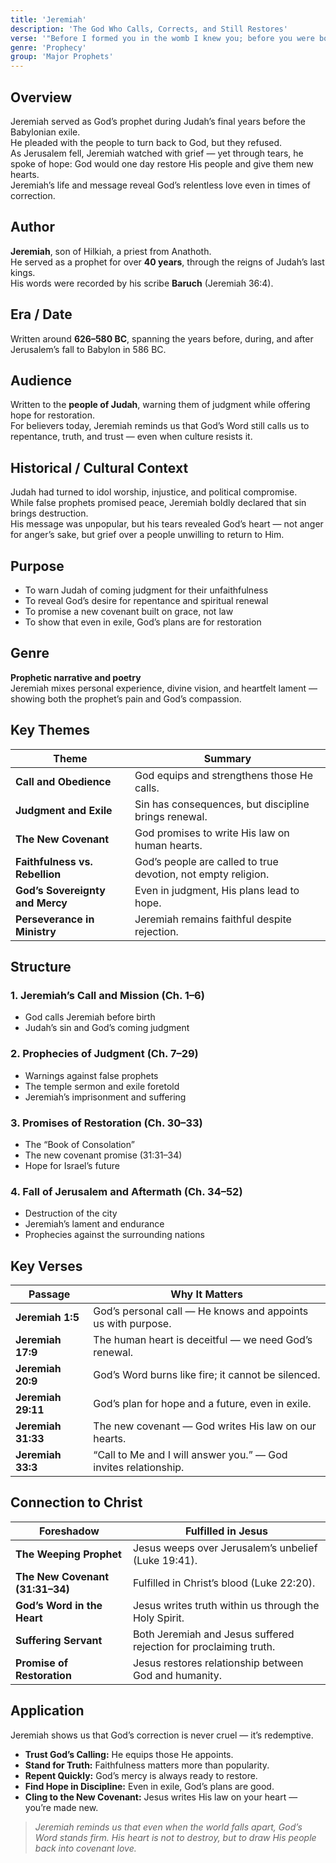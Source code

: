 ```yaml
---
title: 'Jeremiah'
description: 'The God Who Calls, Corrects, and Still Restores'
verse: '"Before I formed you in the womb I knew you; before you were born I set you apart." — Jeremiah 1:5'
genre: 'Prophecy'
group: 'Major Prophets'
---
```


## Overview  
Jeremiah served as God’s prophet during Judah’s final years before the Babylonian exile.  
He pleaded with the people to turn back to God, but they refused.  
As Jerusalem fell, Jeremiah watched with grief — yet through tears, he spoke of hope: God would one day restore His people and give them new hearts.  
Jeremiah’s life and message reveal God’s relentless love even in times of correction.

## Author  
**Jeremiah**, son of Hilkiah, a priest from Anathoth.  
He served as a prophet for over **40 years**, through the reigns of Judah’s last kings.  
His words were recorded by his scribe **Baruch** (Jeremiah 36:4).

## Era / Date  
Written around **626–580 BC**, spanning the years before, during, and after Jerusalem’s fall to Babylon in 586 BC.

## Audience  
Written to the **people of Judah**, warning them of judgment while offering hope for restoration.  
For believers today, Jeremiah reminds us that God’s Word still calls us to repentance, truth, and trust — even when culture resists it.

## Historical / Cultural Context  
Judah had turned to idol worship, injustice, and political compromise.  
While false prophets promised peace, Jeremiah boldly declared that sin brings destruction.  
His message was unpopular, but his tears revealed God’s heart — not anger for anger’s sake, but grief over a people unwilling to return to Him.

## Purpose  
- To warn Judah of coming judgment for their unfaithfulness  
- To reveal God’s desire for repentance and spiritual renewal  
- To promise a new covenant built on grace, not law  
- To show that even in exile, God’s plans are for restoration  

## Genre  
**Prophetic narrative and poetry**  
Jeremiah mixes personal experience, divine vision, and heartfelt lament — showing both the prophet’s pain and God’s compassion.

## Key Themes  

| Theme | Summary |
|-------|----------|
| **Call and Obedience** | God equips and strengthens those He calls. |
| **Judgment and Exile** | Sin has consequences, but discipline brings renewal. |
| **The New Covenant** | God promises to write His law on human hearts. |
| **Faithfulness vs. Rebellion** | God’s people are called to true devotion, not empty religion. |
| **God’s Sovereignty and Mercy** | Even in judgment, His plans lead to hope. |
| **Perseverance in Ministry** | Jeremiah remains faithful despite rejection. |

## Structure  

### 1. Jeremiah’s Call and Mission (Ch. 1–6)
- God calls Jeremiah before birth  
- Judah’s sin and God’s coming judgment  

### 2. Prophecies of Judgment (Ch. 7–29)
- Warnings against false prophets  
- The temple sermon and exile foretold  
- Jeremiah’s imprisonment and suffering  

### 3. Promises of Restoration (Ch. 30–33)
- The “Book of Consolation”  
- The new covenant promise (31:31–34)  
- Hope for Israel’s future  

### 4. Fall of Jerusalem and Aftermath (Ch. 34–52)
- Destruction of the city  
- Jeremiah’s lament and endurance  
- Prophecies against the surrounding nations  

## Key Verses  

| Passage | Why It Matters |
|----------|----------------|
| **Jeremiah 1:5** | God’s personal call — He knows and appoints us with purpose. |
| **Jeremiah 17:9** | The human heart is deceitful — we need God’s renewal. |
| **Jeremiah 20:9** | God’s Word burns like fire; it cannot be silenced. |
| **Jeremiah 29:11** | God’s plan for hope and a future, even in exile. |
| **Jeremiah 31:33** | The new covenant — God writes His law on our hearts. |
| **Jeremiah 33:3** | “Call to Me and I will answer you.” — God invites relationship. |

## Connection to Christ  

| Foreshadow | Fulfilled in Jesus |
|-------------|-------------------|
| **The Weeping Prophet** | Jesus weeps over Jerusalem’s unbelief (Luke 19:41). |
| **The New Covenant (31:31–34)** | Fulfilled in Christ’s blood (Luke 22:20). |
| **God’s Word in the Heart** | Jesus writes truth within us through the Holy Spirit. |
| **Suffering Servant** | Both Jeremiah and Jesus suffered rejection for proclaiming truth. |
| **Promise of Restoration** | Jesus restores relationship between God and humanity. |

## Application  
Jeremiah shows us that God’s correction is never cruel — it’s redemptive.  
- **Trust God’s Calling:** He equips those He appoints.  
- **Stand for Truth:** Faithfulness matters more than popularity.  
- **Repent Quickly:** God’s mercy is always ready to restore.  
- **Find Hope in Discipline:** Even in exile, God’s plans are good.  
- **Cling to the New Covenant:** Jesus writes His law on your heart — you’re made new.  

> *Jeremiah reminds us that even when the world falls apart, God’s Word stands firm. His heart is not to destroy, but to draw His people back into covenant love.*
